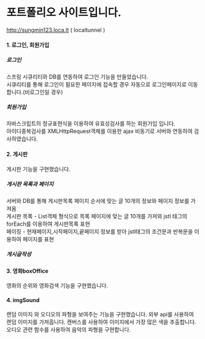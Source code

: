 # 포트폴리오 사이트입니다.
http://sungmin123.loca.lt ( localtunnel )


#### 1. 로그인, 회원가입
##### 로그인
스프링 시큐리티와 DB를 연동하여 로그인 기능을 만들었습니다.  
시큐리티를 통해 로그인이 필요한 페이지에 접속할 경우 자동으로 로그인페이지로 이동합니다.(비로그인일 경우)  
##### 회원가입
자바스크립트의 정규표현식을 이용하여 유효성검사를 하는 회원가입 입니다.  
아이디중복검사를 XMLHttpRequest객체를 이용한 ajax 비동기로 서버와 연동하여 검사하였습니다.  
          
#### 2. 게시판
게시판 기능을 구현했습니다.  
##### 게시판 목록과 페이지
서버와 DB를 통해 게시판목록 페이지 순서에 맞는 글 10개의 정보와 페이지 정보를 가져옴  
게시판 목록 - List<Board>객체 형식으로 목록 페이지에 맞는 글 10개를 가져와 jstl 태그의 forEach를 이용하여 게시판목록 표현  
페이징 - 현재페이지,시작페이지,끝페이지 정보를 받아 jstl태그의 조건문과 반복문을 이용하여 페이지를 표현  
##### 게시글작성
  
  
#### 3. 영화boxOffice
영화의 순위와 영화검색 기능을 구현했습니다.

#### 4. imgSound
랜덤 이미지 와 오디오의 파형을 보여주는 기능을 구현했습니다.
외부 api를 사용하여 랜덤 이미지를 가져옵니다.
캔버스를 사용하여 이미지에서 가장 많은 색을 추출합니다.
오디오 관련 함수를 사용하여 음악의 파형을 구현합니다.
